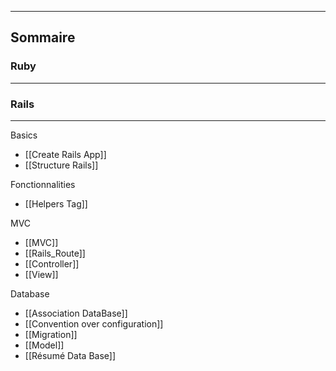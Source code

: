 -------------

## Sommaire

### Ruby
---




### Rails
---
Basics
- [[Create Rails App]]
- [[Structure Rails]]

Fonctionnalities
- [[Helpers Tag]]


MVC
- [[MVC]]
- [[Rails_Route]]
- [[Controller]]
- [[View]]

Database
- [[Association DataBase]]
- [[Convention over configuration]]
- [[Migration]]
- [[Model]]
- [[Résumé Data Base]]
